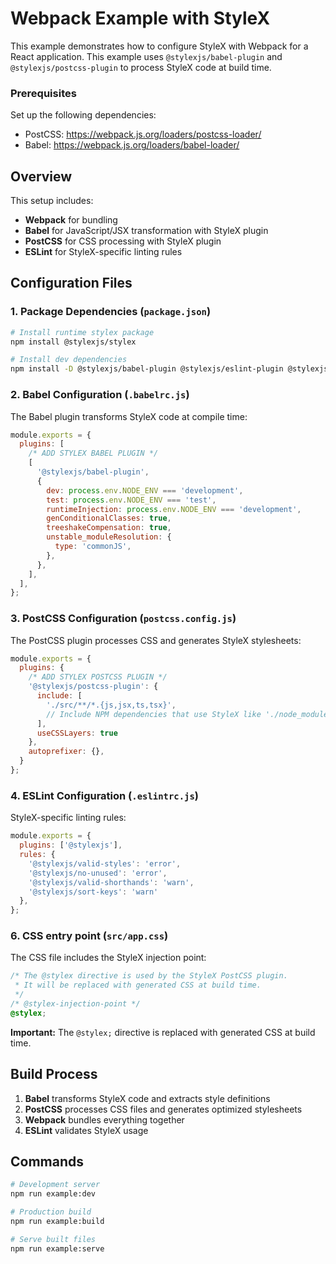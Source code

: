 # Webpack Example with StyleX

This example demonstrates how to configure StyleX with Webpack for a React application. This example uses `@stylexjs/babel-plugin` and `@stylexjs/postcss-plugin` to process StyleX code at build time.

### Prerequisites
Set up the following dependencies:
- PostCSS: https://webpack.js.org/loaders/postcss-loader/
- Babel: https://webpack.js.org/loaders/babel-loader/

## Overview

This setup includes:
- **Webpack** for bundling
- **Babel** for JavaScript/JSX transformation with StyleX plugin
- **PostCSS** for CSS processing with StyleX plugin
- **ESLint** for StyleX-specific linting rules

## Configuration Files

### 1. Package Dependencies (`package.json`)

```bash
# Install runtime stylex package
npm install @stylexjs/stylex

# Install dev dependencies
npm install -D @stylexjs/babel-plugin @stylexjs/eslint-plugin @stylexjs/postcss-plugin
```

### 2. Babel Configuration (`.babelrc.js`)

The Babel plugin transforms StyleX code at compile time:

```javascript
module.exports = {
  plugins: [
    /* ADD STYLEX BABEL PLUGIN */
    [
      '@stylexjs/babel-plugin',
      {
        dev: process.env.NODE_ENV === 'development',
        test: process.env.NODE_ENV === 'test',
        runtimeInjection: process.env.NODE_ENV === 'development',
        genConditionalClasses: true,
        treeshakeCompensation: true,
        unstable_moduleResolution: {
          type: 'commonJS',
        },
      },
    ],
  ],
};
```

### 3. PostCSS Configuration (`postcss.config.js`)

The PostCSS plugin processes CSS and generates StyleX stylesheets:

```javascript
module.exports = {
  plugins: {
    /* ADD STYLEX POSTCSS PLUGIN */
    '@stylexjs/postcss-plugin': {
      include: [
        './src/**/*.{js,jsx,ts,tsx}',
        // Include NPM dependencies that use StyleX like './node_modules/<package-name>/**/*.{js,jsx,ts,tsx}'
      ],
      useCSSLayers: true
    },
    autoprefixer: {},
  }
};
```

### 4. ESLint Configuration (`.eslintrc.js`)

StyleX-specific linting rules:

```javascript
module.exports = {
  plugins: ['@stylexjs'],
  rules: {
    '@stylexjs/valid-styles': 'error',
    '@stylexjs/no-unused': 'error',
    '@stylexjs/valid-shorthands': 'warn',
    '@stylexjs/sort-keys': 'warn'
  },
};
```

### 6. CSS entry point (`src/app.css`)

The CSS file includes the StyleX injection point:

```css
/* The @stylex directive is used by the StyleX PostCSS plugin.
 * It will be replaced with generated CSS at build time.
 */
/* @stylex-injection-point */
@stylex;
```

**Important:** The `@stylex;` directive is replaced with generated CSS at build time.


## Build Process

1. **Babel** transforms StyleX code and extracts style definitions
2. **PostCSS** processes CSS files and generates optimized stylesheets
3. **Webpack** bundles everything together
4. **ESLint** validates StyleX usage

## Commands

```bash
# Development server
npm run example:dev

# Production build
npm run example:build

# Serve built files
npm run example:serve
```
